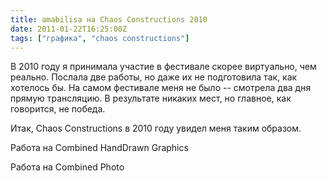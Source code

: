 ```yaml
---
title: amabilisa на Chaos Constructions 2010
date: 2011-01-22T16:25:00Z
tags: ["графика", "chaos constructions"]
---
```


В 2010 году я принимала участие в фестивале скорее виртуально, чем реально. Послала две работы, но даже их не подготовила так, как хотелось бы. На самом фестивале меня не было -- смотрела два дня прямую трансляцию. В результате никаких мест, но главное, как говорится, не победа.

Итак, Chaos Constructions в 2010 году увидел меня таким образом.

Работа на Combined HandDrawn Graphics

Работа на Combined Photo


